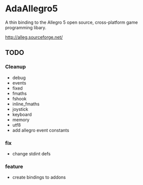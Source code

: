 AdaAllegro5
===========

A thin binding to the Allegro 5 open source, cross-platform
game programming libary.

http://alleg.sourceforge.net/

## TODO

### Cleanup

* debug
* events
* fixed
* fmaths
* fshook
* inline_fmaths
* joystick
* keyboard
* memory
* utf8
* add allegro event constants

### fix

* change stdint defs

### feature

* create bindings to addons
